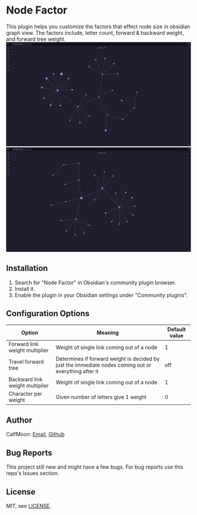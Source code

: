# Node Factor
This plugin helps you customize the factors that effect node size in obsidian graph view.
The factors include, letter count, forward & backward weight, and forward tree weight.
<img src="./screenshots/1.jpeg">
<img src="./screenshots/2.jpeg">
## Installation
1. Search for "Node Factor" in Obsidian's community plugin browser.
2. Install it.
3. Enable the plugin in your Obsidian settings under "Community plugins".
## Configuration Options
| Option                          | Meaning																									| Default value |
| ------------------------------- | ------------------------------------------------------------------------------------------------------- | ------------- |
| Forward link weight multiplier  | Weight of single link coming out of a node																| 1             |
| Travel forward tree             | Determines if forward weight is decided by just the immediate nodes coming out or everything after it	| off           |
| Backward link weight multiplier | Weight of single link coming out of a node																| 1             |
| Character per weight            | Given number of letters give 1 weight																	| 0             |
## Author
CalfMoon: [Email](kritagyabhattarai@proton.me), [Github](https://github.com/CalfMoon)
## Bug Reports
This project still new and might have a few bugs. For bug reports use this repo's Issues section.
## License
MIT, see [LICENSE](LICENSE).

